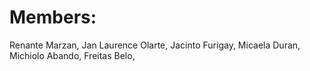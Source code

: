 # Members: 
Renante Marzan, 
Jan Laurence Olarte, 
Jacinto Furigay, 
Micaela Duran, 
Michiolo Abando, 
Freitas Belo, 

